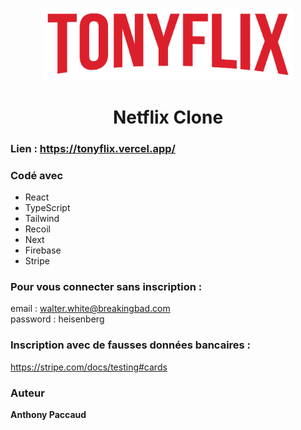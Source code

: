 <h1 align="center">
  <img title="Tonyflix" src="public\tonyflix.png" alt="Tonyflix Logo" width="400" />
  <br>
  <br>
  Netflix Clone
</h1>

### Lien : https://tonyflix.vercel.app/


### Codé avec

* React
* TypeScript
* Tailwind
* Recoil
* Next
* Firebase
* Stripe

### Pour vous connecter sans inscription :
email : walter.white@breakingbad.com<br>
password : heisenberg

### Inscription avec de fausses données bancaires :
https://stripe.com/docs/testing#cards

### Auteur

**Anthony Paccaud**